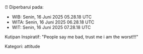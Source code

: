 ⏰ Diperbarui pada:
- WIB: Senin, 16 Juni 2025 05.28.18 UTC
- WITA: Senin, 16 Juni 2025 06.28.18 UTC
- WIT: Senin, 16 Juni 2025 07.28.18 UTC

Kutipan Inspiratif:
"People say me bad, trust me i am the worst!!!"


Kategori: attitude

